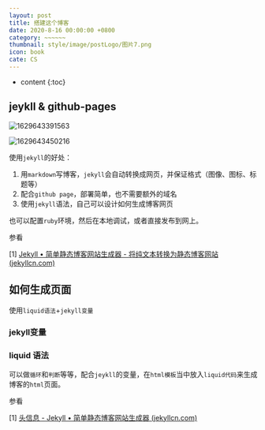 ```yaml
---
layout: post
title: 搭建这个博客
date: 2020-8-16 00:00:00 +0800
category: ~~~~~~
thumbnail: style/image/postLogo/图片7.png
icon: book
cate: CS
---
```


* content
{:toc}

## jeykll & github-pages

![1629643391563](/myPage/style/image/ALL_MD_PIC/1629643391563.png)

![1629643450216](/myPage/style/image/ALL_MD_PIC/1629643450216.png)

使用`jekyll`的好处：

1. 用`markdown`写博客，`jekyll`会自动转换成网页，并保证格式（图像、图标、标题等）
2. 配合`github page`，部署简单，也不需要额外的域名
3. 使用`jekyll`语法，自己可以设计如何生成博客网页

也可以配置`ruby`环境，然后在本地调试，或者直接发布到网上。

参看

[1] [Jekyll • 简单静态博客网站生成器 - 将纯文本转换为静态博客网站 (jekyllcn.com)](https://jekyllcn.com/)



## 如何生成页面

使用`liquid语法`+`jekyll变量`

### jekyll变量



### liquid 语法

可以做`循环`和`判断`等等，配合`jeykll`的变量，在`html模板`当中放入`liquid代码`来生成博客的`html`页面。



参看

[1] [头信息 - Jekyll • 简单静态博客网站生成器 (jekyllcn.com)](http://jekyllcn.com/docs/frontmatter/)





